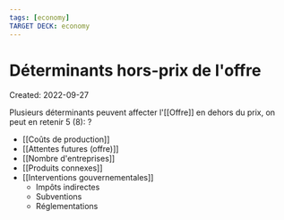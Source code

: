 ```yaml
---
tags: [economy] 
TARGET DECK: economy
---
```

# Déterminants hors-prix de l'offre
Created: 2022-09-27

Plusieurs déterminants peuvent affecter l'[[Offre]] en dehors du prix, on peut en retenir 5 (8):
?
- [[Coûts de production]]
- [[Attentes futures (offre)]]
- [[Nombre d'entreprises]]
- [[Produits connexes]]
- [[Interventions gouvernementales]]
	-  Impôts indirectes
	-   Subventions
	-   Réglementations
<!--SR:!2023-10-01,209,230-->

